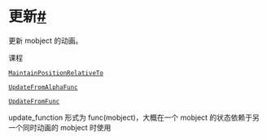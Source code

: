 # 更新[#](#module-manim.animation.updaters.update "此标题的固定链接")

更新 mobject 的动画。

课程

[`MaintainPositionRelativeTo`](manim.animation.updaters.update.MaintainPositionRelativeTo.html#manim.animation.updaters.update.MaintainPositionRelativeTo "manim.animation.updaters.update.MaintainPositionRelativeTo")

[`UpdateFromAlphaFunc`](manim.animation.updaters.update.UpdateFromAlphaFunc.html#manim.animation.updaters.update.UpdateFromAlphaFunc "manim.animation.updaters.update.UpdateFromAlphaFunc")

[`UpdateFromFunc`](manim.animation.updaters.update.UpdateFromFunc.html#manim.animation.updaters.update.UpdateFromFunc "manim.animation.updaters.update.UpdateFromFunc")

update_function 形式为 func(mobject)，大概在一个 mobject 的状态依赖于另一个同时动画的 mobject 时使用
